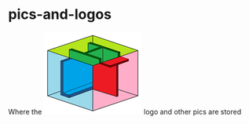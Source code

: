 # pics-and-logos


Where the ![alt text](https://github.com/ha-k/pics-and-logos/blob/master/haklt-logo-very-small.jpg "HAK Language Technologies logo") logo and other pics are stored
